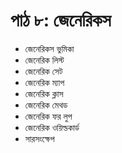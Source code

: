 # পাঠ ৮: জেনেরিকস

* জেনেরিকস ভুমিকা 
* জেনেরিক লিস্ট
* জেনেরিক সেট
* জেনেরিক ম্যাপ
* জেনেরিক ক্লাস
* জেনেরিক মেথড
* জেনেরিক ফর লুপ
* জেনেরিক ওয়িল্ডকার্ড
* সারসংক্ষেপ

